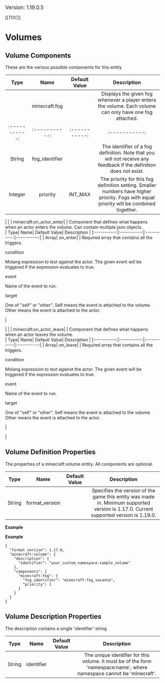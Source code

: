 <big>Version: 1.19.0.5</big>

[[_TOC_]]

# Volumes



## Volume Components

These are the various possible components for this entity

| Type| Name| Default Value| Description |
|:-----------:|:-----------:|:-----------:|:-----------:|
| | minecraft:fog| | Displays the given fog whenever a player enters the volume. Each volume can only have one fog attached.<br/>| Type| Name| Default Value| Description |
|:-----------:|:-----------:|:-----------:|:-----------:|
| String| fog_identifier| | The identifier of a fog definition. Note that you will not receive any feedback if the definition does not exist. |
| Integer| priority| INT_MAX| The priority for this fog definition setting. Smaller numbers have higher priority. Fogs with equal priority will be combined together. |


 |
| | minecraft:on_actor_enter| | Component that defines what happens when an actor enters the volume. Can contain multiple json objects.<br/>| Type| Name| Default Value| Description |
|:-----------:|:-----------:|:-----------:|:-----------:|
| Array| on_enter| | Required array that contains all the triggers.<br/>

condition

Molang expression to test against the actor. The given event will be triggered if the expression evaluates to true.



event

Name of the event to run.



target

One of "self" or "other". Self means the event is attached to the volume. Other means the event is attached to the actor.

 |


 |
| | minecraft:on_actor_leave| | Component that defines what happens when an actor leaves the volume.<br/>| Type| Name| Default Value| Description |
|:-----------:|:-----------:|:-----------:|:-----------:|
| Array| on_leave| | Required array that contains all the triggers.<br/>

condition

Molang expression to test against the actor. The given event will be triggered if the expression evaluates to true.



event

Name of the event to run.



target

One of "self" or "other". Self means the event is attached to the volume. Other means the event is attached to the actor.

 |


 |




## Volume Definition Properties

The properties of a minecraft:volume entity. All components are optional.

| Type| Name| Default Value| Description |
|:-----------:|:-----------:|:-----------:|:-----------:|
| String| format_version| | Specifies the version of the game this entity was made in. Minimum supported version is 1.17.0. Current supported version is 1.19.0. |


**Example**

**Example**
```
{
  "format_version": 1.17.0,
  "minecraft:volume": {
    "description": {
      "identifier": "your_custom_namespace:sample_volume"
    },
    "components": {
      "minecraft:fog": {
        "fog_identifier": "minecraft:fog_savanna",
        "priority": 1
      }
    }
  }
}
```



## Volume Description Properties

The description contains a single 'identifier' string

| Type| Name| Default Value| Description |
|:-----------:|:-----------:|:-----------:|:-----------:|
| String| identifier| | The unique identifier for this volume. It must be of the form 'namespace:name', where namespace cannot be 'minecraft'. |


